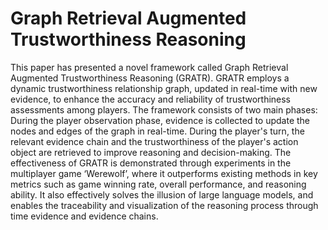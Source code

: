 # Graph Retrieval Augmented Trustworthiness Reasoning

This paper has presented a novel framework called Graph Retrieval Augmented Trustworthiness Reasoning (GRATR). GRATR employs a dynamic trustworthiness relationship graph, updated in real-time with new evidence, to enhance the accuracy and reliability of trustworthiness assessments among players. The framework consists of two main phases:  During the player observation phase, evidence is collected to update the nodes and edges of the graph in real-time. During the player's turn, the relevant evidence chain and the trustworthiness of the player's action object are retrieved to improve reasoning and decision-making. The effectiveness of GRATR is demonstrated through experiments in the multiplayer game ‘Werewolf’, where it outperforms existing methods in key metrics such as game winning rate, overall performance, and reasoning ability. It also effectively solves the illusion of large language models, and enables the traceability and visualization of the reasoning process through time evidence and evidence chains. 
   
